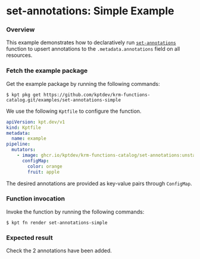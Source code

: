 # set-annotations: Simple Example

### Overview

This example demonstrates how to declaratively run [`set-annotations`] function
to upsert annotations to the `.metadata.annotations` field on all resources.

### Fetch the example package

Get the example package by running the following commands:

```shell
$ kpt pkg get https://github.com/kptdev/krm-functions-catalog.git/examples/set-annotations-simple
```

We use the following `Kptfile` to configure the function.

```yaml
apiVersion: kpt.dev/v1
kind: Kptfile
metadata:
  name: example
pipeline:
  mutators:
    - image: ghcr.io/kptdev/krm-functions-catalog/set-annotations:unstable
      configMap:
        color: orange
        fruit: apple
```

The desired annotations are provided as key-value pairs through `ConfigMap`.

### Function invocation

Invoke the function by running the following commands:

```shell
$ kpt fn render set-annotations-simple
```

### Expected result

Check the 2 annotations have been added.

[`set-annotations`]: https://catalog.kpt.dev/set-annotations/v0.1/
